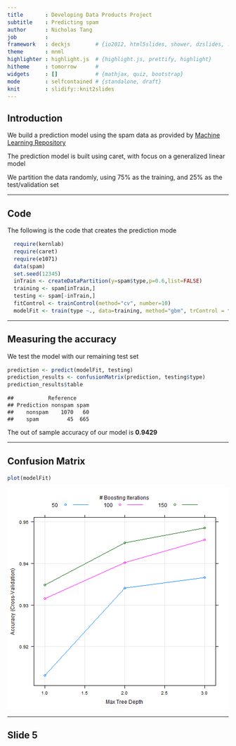 ```yaml
---
title       : Developing Data Products Project
subtitle    : Predicting spam
author      : Nicholas Tang
job         : 
framework   : deckjs        # {io2012, html5slides, shower, dzslides, ...}
theme       : mnml
highlighter : highlight.js  # {highlight.js, prettify, highlight}
hitheme     : tomorrow      # 
widgets     : []            # {mathjax, quiz, bootstrap}
mode        : selfcontained # {standalone, draft}
knit        : slidify::knit2slides
---
```


## Introduction

We build a prediction model using the spam data as provided by [Machine Learning Repository](https://archive.ics.uci.edu/ml/datasets/Spambase)
  
The prediction model is built using caret, with focus on a generalized linear model  
  
We partition the data randomly, using 75% as the training, and 25% as the test/validation set

---

## Code

The following is the code that creates the prediction mode  


```r
  require(kernlab)
  require(caret)
  require(e1071)
  data(spam)
  set.seed(12345)
  inTrain <- createDataPartition(y=spam$type,p=0.6,list=FALSE)
  training <- spam[inTrain,]
  testing <- spam[-inTrain,]
  fitControl <- trainControl(method="cv", number=10)
  modelFit <- train(type ~., data=training, method="gbm", trControl = fitControl, verbose=FALSE) 
```

---

## Measuring the accuracy

We test the model with our remaining test set
  

```r
prediction <- predict(modelFit, testing)
prediction_results <- confusionMatrix(prediction, testing$type)
prediction_results$table
```

```
##           Reference
## Prediction nonspam spam
##    nonspam    1070   60
##    spam         45  665
```

The out of sample accuracy of our model is **0.9429**

---

## Confusion Matrix


```r
plot(modelFit)
```

![plot of chunk unnamed-chunk-3](assets/fig/unnamed-chunk-3.png) 

---

## Slide 5


